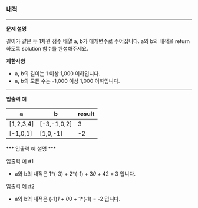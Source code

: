 ### 내적

***

**문제 설명**

길이가 같은 두 1차원 정수 배열 a, b가 매개변수로 주어집니다. a와 b의 내적을 return 하도록 solution 함수를 완성해주세요.

**제한사항**

- a, b의 길이는 1 이상 1,000 이하입니다.
- a, b의 모든 수는 -1,000 이상 1,000 이하입니다.

***

**입출력 예**

a | b | result|
---|---|---|
[1,2,3,4]|[-3,-1,0,2]|3
[-1,0,1]|[1,0,-1]|-2

*** 입출력 예 설명 ***

 입출력 예 #1

- a와 b의 내적은 1*(-3) + 2*(-1) + 3*0 + 4*2 = 3 입니다.

 입출력 예 #2

- a와 b의 내적은 (-1)*1 + 0*0 + 1*(-1) = -2 입니다.